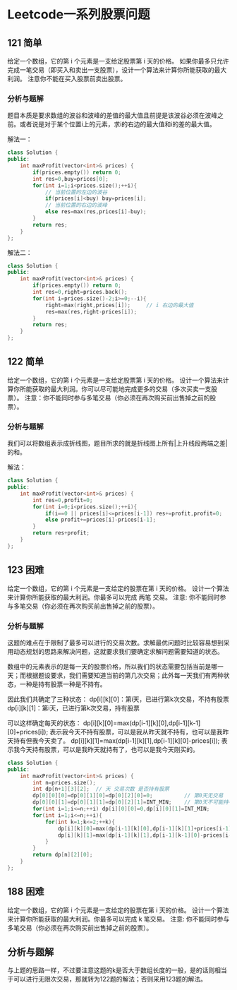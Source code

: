 # Leetcode一系列股票问题

## 121 简单

给定一个数组，它的第 i 个元素是一支给定股票第 i 天的价格。
如果你最多只允许完成一笔交易（即买入和卖出一支股票），设计一个算法来计算你所能获取的最大利润。
注意你不能在买入股票前卖出股票。

### 分析与题解

题目本质是要求数组的波谷和波峰的差值的最大值且前提是该波谷必须在波峰之前。或者说是对于某个位置i上的元素，求i的右边的最大值和i的差的最大值。

解法一：

```cpp
class Solution {
public:
    int maxProfit(vector<int>& prices) {
        if(prices.empty()) return 0;
        int res=0,buy=prices[0];
        for(int i=1;i<prices.size();++i){
            // 当前位置的左边的波谷
            if(prices[i]<buy) buy=prices[i];
            // 当前位置的右边的波峰
            else res=max(res,prices[i]-buy);
        }
        return res;
    }
};
```

解法二：

```cpp
class Solution {
public:
    int maxProfit(vector<int>& prices) {
        if(prices.empty()) return 0;
        int res=0,right=prices.back();
        for(int i=prices.size()-2;i>=0;--i){
            right=max(right,prices[i]);     // i 右边的最大值
            res=max(res,right-prices[i]);
        }
        return res;
    }
};
```

## 122 简单

给定一个数组，它的第 i 个元素是一支给定股票第 i 天的价格。
设计一个算法来计算你所能获取的最大利润。你可以尽可能地完成更多的交易（多次买卖一支股票）。
注意：你不能同时参与多笔交易（你必须在再次购买前出售掉之前的股票）。

### 分析与题解

我们可以将数组表示成折线图，题目所求的就是折线图上所有|上升线段两端之差|的和。

解法：

```cpp
class Solution {
public:
    int maxProfit(vector<int>& prices) {
        int res=0,profit=0;
        for(int i=0;i<prices.size();++i){
            if(i==0 || prices[i]<=prices[i-1]) res+=profit,profit=0;
            else profit+=prices[i]-prices[i-1];
        }
        return res+profit;
    }
};
```

## 123 困难

给定一个数组，它的第 i 个元素是一支给定的股票在第 i 天的价格。
设计一个算法来计算你所能获取的最大利润。你最多可以完成 两笔 交易。
注意: 你不能同时参与多笔交易（你必须在再次购买前出售掉之前的股票）。

### 分析与题解

这题的难点在于限制了最多可以进行的交易次数。求解最优问题时比较容易想到采用动态规划的思路来解决问题，这就要求我们要确定求解问题需要知道的状态。

数组中的元素表示的是每一天的股票价格，所以我们的状态需要包括当前是哪一天；而根据题设要求，我们需要知道当前的第几次交易；此外每一天我们有两种状态，一种是持有股票一种是不持有。

因此我们共确定了三种状态：
dp[i][k][0]：第i天，已进行第k次交易，不持有股票
dp[i][k][1]：第i天，已进行第k次交易，持有股票

可以这样确定每天的状态：
dp[i][k][0]=max(dp[i-1][k][0],dp[i-1][k-1][0]+prices[i]);
表示我今天不持有股票，可以是我从昨天就不持有，也可以是我昨天持有但我今天卖了。
dp[i][k][1]=max(dp[i-1][k][1],dp[i-1][k][0]-prices[i]);
表示我今天持有股票，可以是我昨天就持有了，也可以是我今天刚买的。


```cpp
class Solution {
public:
    int maxProfit(vector<int>& prices) {
        int n=prices.size();
        int dp[n+1][3][2];  // 天 交易次数 是否持有股票
        dp[0][0][0]=dp[0][1][0]=dp[0][2][0]=0;          // 第0天无交易
        dp[0][0][1]=dp[0][1][1]=dp[0][2][1]=INT_MIN;    // 第0天不可能持有股票
        for(int i=1;i<=n;++i) dp[i][0][0]=0,dp[i][0][1]=INT_MIN;
        for(int i=1;i<=n;++i){
            for(int k=1;k<=2;++k){
                dp[i][k][0]=max(dp[i-1][k][0],dp[i-1][k][1]+prices[i-1]);
                dp[i][k][1]=max(dp[i-1][k][1],dp[i-1][k-1][0]-prices[i-1]);
            }
        }
        return dp[n][2][0];
    }
};
```

## 188 困难

给定一个数组，它的第 i 个元素是一支给定的股票在第 i 天的价格。
设计一个算法来计算你所能获取的最大利润。你最多可以完成 k 笔交易。
注意: 你不能同时参与多笔交易（你必须在再次购买前出售掉之前的股票）。

## 分析与题解

与上题的思路一样，不过要注意这题的k是否大于数组长度的一般，是的话则相当于可以进行无限次交易，那就转为122题的解法；否则采用123题的解法。
